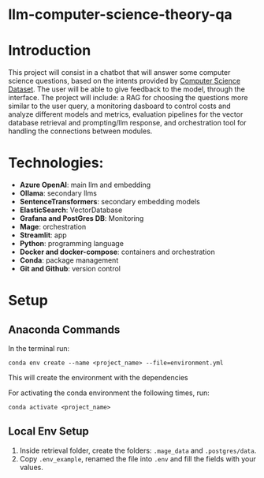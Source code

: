 # llm-computer-science-theory-qa

# Introduction

This project will consist in a chatbot that will answer some computer science questions, based on the intents provided by [Computer Science Dataset](https://www.kaggle.com/datasets/mujtabamatin/computer-science-theory-qa-dataset). The user will be able to give feedback to the model, through the interface. The project will include: a RAG for choosing the questions more similar to the user query, a monitoring dasboard to control costs and analyze different models and metrics, evaluation pipelines for the vector database retrieval and prompting/llm response, and orchestration tool for handling the connections between modules.

# Technologies:
- **Azure OpenAI**: main llm and embedding
- **Ollama**: secondary llms
- **SentenceTransformers**: secondary embedding models
- **ElasticSearch**: VectorDatabase
- **Grafana and PostGres DB**: Monitoring
- **Mage**: orchestration
- **Streamlit**: app
- **Python**: programming language
- **Docker and docker-compose**: containers and orchestration
- **Conda**: package management
- **Git and Github**: version control

# Setup

## Anaconda Commands

In the terminal run:

```
conda env create --name <project_name> --file=environment.yml
```
This will create the environment with the dependencies


For activating the conda environment the following times, run:
```
conda activate <project_name>
```

## Local Env Setup

1. Inside retrieval folder, create the folders: `.mage_data` and `.postgres/data`.
2. Copy `.env_example`, renamed the file into `.env` and fill the fields with your values.